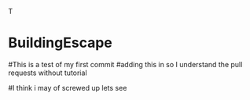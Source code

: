 T
# BuildingEscape
#This is a test of my first commit
#adding this in so I understand the pull requests without tutorial

#I think i may of screwed up lets see
